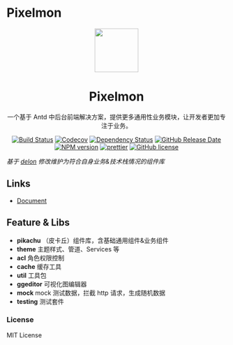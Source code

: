 # Pixelmon

<p align="center">
  <a href="https://1ziton.github.io/pixelmon">
    <img width="100" src="https://1ziton.github.io/pixelmon/assets/img/logo.png">
  </a>
</p>

<h1 align="center">
Pixelmon
</h1>

<div align="center">

一个基于 Antd 中后台前端解决方案，提供更多通用性业务模块，让开发者更加专注于业务。

[![Build Status](https://img.shields.io/travis/1ziton/pixelmon/master.svg?style=flat-square)](https://travis-ci.org/1ziton/pixelmon)
[![Codecov](https://img.shields.io/codecov/c/github/1ziton/pixelmon.svg?style=flat-square)](https://codecov.io/gh/1ziton/pixelmon)
[![Dependency Status](https://david-dm.org/1ziton/pixelmon/status.svg?style=flat-square)](https://david-dm.org/1ziton/pixelmon)
[![GitHub Release Date](https://img.shields.io/github/release-date/1ziton/pixelmon.svg?style=flat-square)](https://github.com/1ziton/pixelmon/releases)
[![NPM version](https://img.shields.io/npm/v/@pixelmon/pikachu.svg?style=flat-square)](https://www.npmjs.com/package/@pixelmon/pikachu)
[![prettier](https://img.shields.io/badge/code_style-prettier-ff69b4.svg?style=flat-square)](https://prettier.io/)
[![GitHub license](https://img.shields.io/github/license/mashape/apistatus.svg?style=flat-square)](https://github.com/1ziton/pixelmon/blob/master/LICENSE)

</div>

_基于 [delon](https://github.com/ng-alain/delon) 修改维护为符合自身业务&技术栈情况的组件库_

## Links

- [Document](http://1ziton.github.io/pixelmon)

## Feature & Libs

- **pikachu** （皮卡丘）组件库，含基础通用组件&业务组件
- **theme** 主题样式、管道、Services 等
- **acl** 角色权限控制
- **cache** 缓存工具
- **util** 工具包
- **ggeditor** 可视化图编辑器
- **mock** mock 测试数据，拦截 http 请求，生成随机数据
- **testing** 测试套件

### License

MIT License
